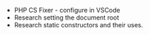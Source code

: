 * PHP CS Fixer - configure in VSCode
* Research setting the document root
* Research static constructors and their uses.